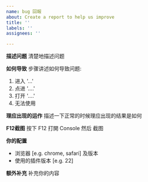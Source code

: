 ```yaml
---
name: bug 回報
about: Create a report to help us improve
title: ''
labels: ''
assignees: ''

---
```


**描述问题**
清楚地描述问题

**如何导致**
步骤讲述如何导致问题:
1. 进入 '...'
2. 点进 '....'
3. 打开 '....'
4. 无法使用

**理应出现的运作**
描述一下正常的时候理应出现的结果是如何

**F12截图**
按下 F12 打開 Console 然后 截图

**你的配置**
 - 浏览器 [e.g. chrome, safari] 及版本
 - 使用的插件版本 [e.g. 22]

**额外补充**
补充你的内容
